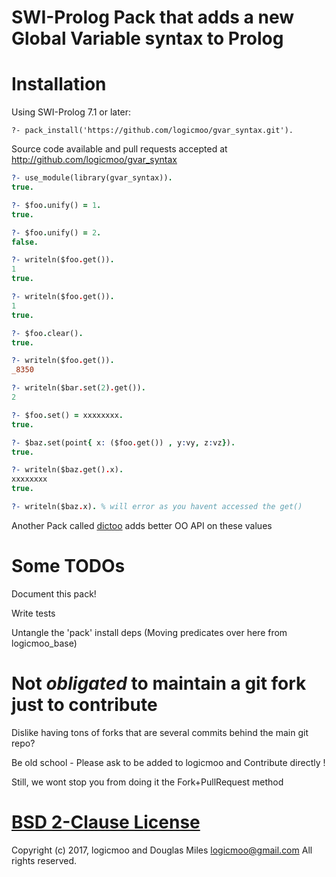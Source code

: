 # SWI-Prolog Pack that adds a new Global Variable syntax to Prolog


# Installation

Using SWI-Prolog 7.1 or later:

    ?- pack_install('https://github.com/logicmoo/gvar_syntax.git').



Source code available and pull requests accepted at
http://github.com/logicmoo/gvar_syntax

```prolog
?- use_module(library(gvar_syntax)).
true.

?- $foo.unify() = 1.
true.

?- $foo.unify() = 2.
false.

?- writeln($foo.get()).
1
true.

?- writeln($foo.get()).
1
true.

?- $foo.clear().
true.

?- writeln($foo.get()).
_8350

?- writeln($bar.set(2).get()).
2

?- $foo.set() = xxxxxxxx.
true.

?- $baz.set(point{ x: ($foo.get()) , y:vy, z:vz}).
true.

?- writeln($baz.get().x).
xxxxxxxx
true.

?- writeln($baz.x). % will error as you havent accessed the get()

```

Another Pack  called [dictoo](https://github.com/logicmoo/dictoo) 
adds better OO API on these values


# Some TODOs

Document this pack!

Write tests

Untangle the 'pack' install deps 
(Moving predicates over here from logicmoo_base)


# Not _obligated_ to maintain a git fork just to contribute

Dislike having tons of forks that are several commits behind the main git repo?

Be old school - Please ask to be added to logicmoo and Contribute directly !

Still, we wont stop you from doing it the Fork+PullRequest method

# [BSD 2-Clause License](LICENSE.md)

Copyright (c) 2017, 
logicmoo and Douglas Miles <logicmoo@gmail.com> 
All rights reserved.


